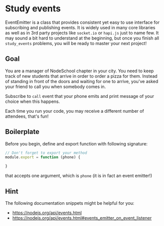 # Study events

EventEmitter is a class that provides consistent yet easy to use interface for subscribing and publishing events.
It is widely used in many core libraries as well as in 3rd party projects like `socket.io` or `hapi.js` just to name few.
It may sound a bit hard to understand at the beginning, but once you finish all `study_events` problems, you will be ready to master your next project!

## Goal

You are a manager of NodeSchool chapter in your city. You need to keep track of new students that arrive in order to order a pizza for them.
Instead of standing in front of the doors and waiting for one to arrive, you've asked your friend to call you when somebody comes in.

Subscribe to `call` event that your phone emits and print message of your choice when this happens.

Each time you run your code, you may receive a different number of attendees, that's fun!

## Boilerplate

Before you begin, define and export function with following signature:

```js
// Don't forget to export your method
module.export = function (phone) {

}
```

that accepts one argument, which is `phone` (it is in fact an event emitter!)

## Hint

The following documentation snippets might be helpful for you:
- https://nodejs.org/api/events.html
- https://nodejs.org/api/events.html#events_emitter_on_event_listener
